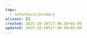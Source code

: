 ```yaml
---
tags:
  - note/basic/primary
aliases: []
created: 2025-10-10T17:40:58+03:00
updated: 2025-10-10T17:40:58+03:00
---
```


